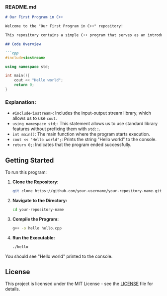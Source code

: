 
### **README.md**

```markdown
# Our First Program in C++

Welcome to the "Our First Program in C++" repository!

This repository contains a simple C++ program that serves as an introduction to basic C++ syntax. It demonstrates how to write and execute your first C++ program, which prints "Hello world" to the console.

## Code Overview

```cpp
#include<iostream>

using namespace std;

int main(){
    cout << "Hello world";
    return 0;
}
```

### **Explanation:**

- `#include<iostream>`: Includes the input-output stream library, which allows us to use `cout`.
- `using namespace std;`: This statement allows us to use standard library features without prefixing them with `std::`.
- `int main()`: The main function where the program starts execution.
- `cout << "Hello world";`: Prints the string "Hello world" to the console.
- `return 0;`: Indicates that the program ended successfully.

## Getting Started

To run this program:

1. **Clone the Repository:**
   ```bash
   git clone https://github.com/your-username/your-repository-name.git
   ```

2. **Navigate to the Directory:**
   ```bash
   cd your-repository-name
   ```

3. **Compile the Program:**
   ```bash
   g++ -o hello hello.cpp
   ```

4. **Run the Executable:**
   ```bash
   ./hello
   ```

You should see "Hello world" printed to the console.

## License

This project is licensed under the MIT License - see the [LICENSE](LICENSE) file for details.
```

